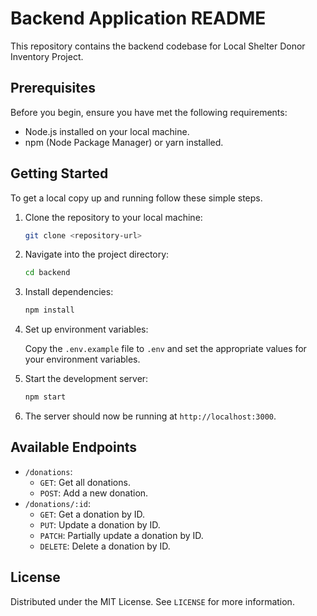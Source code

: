 # Backend Application README

This repository contains the backend codebase for Local Shelter Donor Inventory Project.

## Prerequisites

Before you begin, ensure you have met the following requirements:

- Node.js installed on your local machine.
- npm (Node Package Manager) or yarn installed.

## Getting Started

To get a local copy up and running follow these simple steps.

1. Clone the repository to your local machine:

   ```bash
   git clone <repository-url>
   ```

2. Navigate into the project directory:

   ```bash
   cd backend
   ```

3. Install dependencies:

   ```bash
   npm install
   ```

4. Set up environment variables:

   Copy the `.env.example` file to `.env` and set the appropriate values for your environment variables.

5. Start the development server:

   ```bash
   npm start
   ```

6. The server should now be running at `http://localhost:3000`.

## Available Endpoints

- `/donations`:
  - `GET`: Get all donations.
  - `POST`: Add a new donation.
- `/donations/:id`:
  - `GET`: Get a donation by ID.
  - `PUT`: Update a donation by ID.
  - `PATCH`: Partially update a donation by ID.
  - `DELETE`: Delete a donation by ID.

## License

Distributed under the MIT License. See `LICENSE` for more information.
